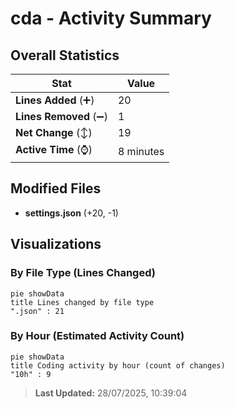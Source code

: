 # cda - Activity Summary 

## Overall Statistics

| Stat                   | Value                                                             |
| ---------------------- | ----------------------------------------------------------------- |
| **Lines Added** (➕)   | 20                                          |
| **Lines Removed** (➖) | 1                                        |
| **Net Change** (↕)    | 19                |
| **Active Time** (⌚)   | 8 minutes |


## Modified Files
- **settings.json** (+20, -1)

## Visualizations

### By File Type (Lines Changed)

```mermaid
pie showData
title Lines changed by file type
".json" : 21
```

### By Hour (Estimated Activity Count)

```mermaid
pie showData
title Coding activity by hour (count of changes)
"10h" : 9
```


> **Last Updated:** 28/07/2025, 10:39:04